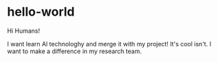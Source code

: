 # hello-world

Hi Humans!

I want learn Al technologhy and merge it with my project!
It's cool isn't. I want to make a difference in my research team.
